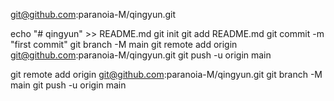 git@github.com:paranoia-M/qingyun.git

echo "# qingyun" >> README.md
git init
git add README.md
git commit -m "first commit"
git branch -M main
git remote add origin git@github.com:paranoia-M/qingyun.git
git push -u origin main

git remote add origin git@github.com:paranoia-M/qingyun.git
git branch -M main
git push -u origin main